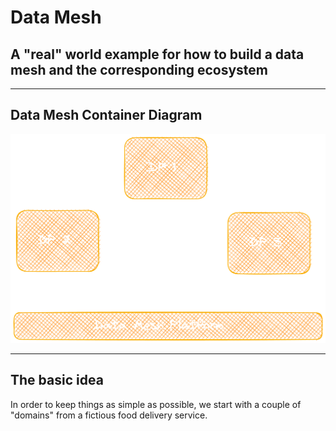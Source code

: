 # Data Mesh

## A "real" world example for how to build a data mesh and the corresponding ecosystem
---
## Data Mesh Container Diagram


![Data Mesh Container View](https://raw.githubusercontent.com/bruce4te/data-mesh/main/DM.png "Data Mesh Container View")

---

## The basic idea

In order to keep things as simple as possible, we start with a couple of "domains" from a fictious food delivery service.
